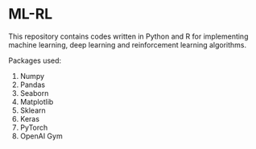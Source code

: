 # ML-RL
This repository contains codes written in Python and R for implementing machine learning, deep learning and reinforcement learning algorithms.

Packages used:
1) Numpy
2) Pandas
3) Seaborn
4) Matplotlib
5) Sklearn
6) Keras
7) PyTorch
8) OpenAI Gym
